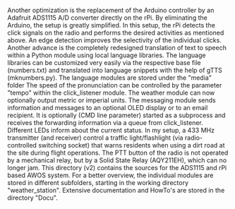 Another optimization is the replacement of the Arduino controller by an Adafruit ADS1115 A/D converter directly on the rPi. By eliminating the Arduino, the setup is greatly simplified. 
In this setup, the rPi detects the click signals on the radio and performs the desired activities as mentioned above. 
An edge detection improves the selectivity of the individual clicks. 
Another advance is the completely redesigned translation of text to speech within a Python module using local language libraries. 
The language libraries can be customized very easily via the respective base file (numbers.txt) and translated into language snippets with the help of gTTS (mknumbers.py). The language modules are stored under the "media" folder 
The speed of the pronunciation can be controlled by the parameter "tempo" within the click_listener module. The weather module can now optionally output metric or imperial units.
The messaging module sends information and messages to an optional OLED display or to an email recipient. It is optionally (CMD line parameter) started as a subprocess and receives the forwarding information via a queue from click_listener. 
Different LEDs inform about the current status. 
In my setup, a 433 MHz transmitter (and receiver) control a traffic light/flashlight (via radio-controlled switching socket) that warns residents when using a dirt road at the site during flight operations.
The PTT button of the radio is not operated by a mechanical relay, but by a Solid State Relay (AQY211EH), which can no longer jam.
This directory (v2) contains the sources for the ADS1115 and rPi based AWOS system. For a better overview, the individual modules are stored in different subfolders, starting in the working directory "weather_station". 
Extensive documentation and HowTo's are stored in the directory "Docu".